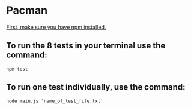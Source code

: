 # Pacman

[First, make sure you have npm installed.](https://www.npmjs.com/get-npm)

## To run the 8 tests in your terminal use the command:

  `npm test`

## To run one test individually, use the command:

  `node main.js 'name_of_test_file.txt'`
